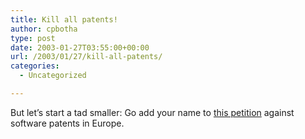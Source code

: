 ```yaml
---
title: Kill all patents!
author: cpbotha
type: post
date: 2003-01-27T03:55:00+00:00
url: /2003/01/27/kill-all-patents/
categories:
  - Uncategorized

---
```

But let’s start a tad smaller: Go add your name to [this petition][1] against software patents in Europe.

 [1]: http://petition.eurolinux.org/
